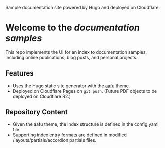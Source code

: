Sample documentation site powered by Hugo and deployed on Cloudflare.

# Welcome to the *documentation samples*

This repo implements the UI for an index to documentation samples, including online publications, blog posts, and personal projects.

## Features

- Uses the Hugo static site generator with the [aafu](https://themes.gohugo.io/themes/aafu/) theme.
- Deployed on Cloudflare Pages on ``git push``. (Future PDF objects to be deployed on Cloudflare R2.)

## Repository Content

- Given the aafu theme, the index structure is defined in the config.yaml file.
- Supporting index entry formats are defined in modified /layouts/partials/accordion partials files.
